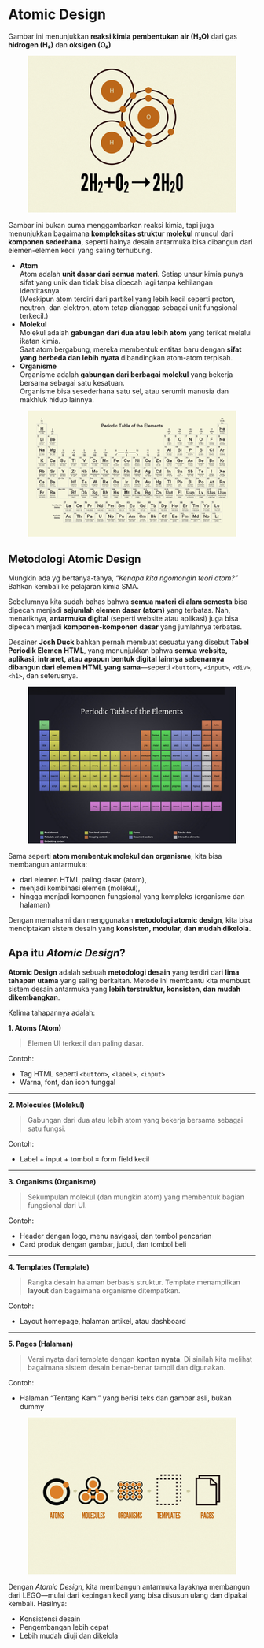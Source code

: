 # Atomic Design

Gambar ini menunjukkan **reaksi kimia pembentukan air (H₂O)** dari gas **hidrogen (H₂)** dan **oksigen (O₂)**

<figure><img src="../.gitbook/assets/image.png" alt=""><figcaption></figcaption></figure>

Gambar ini bukan cuma menggambarkan reaksi kimia, tapi juga menunjukkan bagaimana **kompleksitas struktur molekul** muncul dari **komponen sederhana**, seperti halnya desain antarmuka bisa dibangun dari elemen-elemen kecil yang saling terhubung.

* **Atom**\
  Atom adalah **unit dasar dari semua materi**. Setiap unsur kimia punya sifat yang unik dan tidak bisa dipecah lagi tanpa kehilangan identitasnya.\
  (Meskipun atom terdiri dari partikel yang lebih kecil seperti proton, neutron, dan elektron, atom tetap dianggap sebagai unit fungsional terkecil.)
* **Molekul**\
  Molekul adalah **gabungan dari dua atau lebih atom** yang terikat melalui ikatan kimia.\
  Saat atom bergabung, mereka membentuk entitas baru dengan **sifat yang berbeda dan lebih nyata** dibandingkan atom-atom terpisah.
* **Organisme**\
  Organisme adalah **gabungan dari berbagai molekul** yang bekerja bersama sebagai satu kesatuan.\
  Organisme bisa sesederhana satu sel, atau serumit manusia dan makhluk hidup lainnya.

<figure><img src="../.gitbook/assets/image (1).png" alt=""><figcaption></figcaption></figure>

## **Metodologi Atomic Design**

Mungkin ada yg bertanya-tanya, _“Kenapa kita  ngomongin teori atom?”_ Bahkan  kembali ke pelajaran kimia SMA.&#x20;

Sebelumnya kita sudah bahas bahwa **semua materi di alam semesta** bisa dipecah menjadi **sejumlah elemen dasar (atom)** yang terbatas. Nah, menariknya, **antarmuka digital** (seperti website atau aplikasi) juga bisa dipecah menjadi **komponen-komponen dasar** yang jumlahnya terbatas.

Desainer **Josh Duck** bahkan pernah membuat sesuatu yang disebut **Tabel Periodik Elemen HTML**, yang menunjukkan bahwa **semua website, aplikasi, intranet, atau apapun bentuk digital lainnya sebenarnya dibangun dari elemen HTML yang sama**—seperti `<button>`, `<input>`, `<div>`, `<h1>`, dan seterusnya.

<figure><img src="../.gitbook/assets/image (2).png" alt=""><figcaption></figcaption></figure>

Sama seperti **atom membentuk molekul dan organisme**, kita bisa membangun antarmuka:

* dari elemen HTML paling dasar (atom),
* menjadi kombinasi elemen (molekul),
* hingga menjadi komponen fungsional yang kompleks (organisme dan halaman)

Dengan memahami dan menggunakan **metodologi atomic design**, kita bisa menciptakan sistem desain yang **konsisten, modular, dan mudah dikelola**.

## Apa itu _Atomic Design_?

**Atomic Design** adalah sebuah **metodologi desain** yang terdiri dari **lima tahapan utama** yang saling berkaitan. Metode ini membantu kita membuat sistem desain antarmuka yang **lebih terstruktur, konsisten, dan mudah dikembangkan**.

Kelima tahapannya adalah:

**1. Atoms (Atom)**

> Elemen UI terkecil dan paling dasar.

Contoh:

* Tag HTML seperti `<button>`, `<label>`, `<input>`
* Warna, font, dan icon tunggal

***

**2. Molecules (Molekul)**

> Gabungan dari dua atau lebih atom yang bekerja bersama sebagai satu fungsi.

Contoh:

* Label + input + tombol = form field kecil

***

**3. Organisms (Organisme)**

> Sekumpulan molekul (dan mungkin atom) yang membentuk bagian fungsional dari UI.

Contoh:

* Header dengan logo, menu navigasi, dan tombol pencarian
* Card produk dengan gambar, judul, dan tombol beli

***

**4. Templates (Template)**

> Rangka desain halaman berbasis struktur. Template menampilkan **layout** dan bagaimana organisme ditempatkan.

Contoh:

* Layout homepage, halaman artikel, atau dashboard

***

**5. Pages (Halaman)**

> Versi nyata dari template dengan **konten nyata**. Di sinilah kita melihat bagaimana sistem desain benar-benar tampil dan digunakan.

Contoh:

* Halaman “Tentang Kami” yang berisi teks dan gambar asli, bukan dummy



<figure><img src="../.gitbook/assets/image (3).png" alt=""><figcaption></figcaption></figure>

Dengan _Atomic Design_, kita membangun antarmuka layaknya membangun dari LEGO—mulai dari kepingan kecil yang bisa disusun ulang dan dipakai kembali. Hasilnya:

* Konsistensi desain
* Pengembangan lebih cepat
* Lebih mudah diuji dan dikelola
